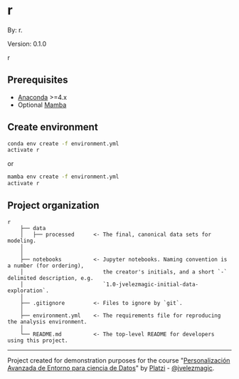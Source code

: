 # r 

By: r.

Version: 0.1.0

r

## Prerequisites

- [Anaconda](https://www.anaconda.com/download/) >=4.x
- Optional [Mamba](https://mamba.readthedocs.io/en/latest/)

## Create environment

```bash
conda env create -f environment.yml
activate r
```

or 

```bash
mamba env create -f environment.yml
activate r
```

## Project organization

    r
        ├── data
        │   ├── processed      <- The final, canonical data sets for modeling.
        │  
        │
        ├── notebooks          <- Jupyter notebooks. Naming convention is a number (for ordering),
        │                         the creator's initials, and a short `-` delimited description, e.g.
        │                         `1.0-jvelezmagic-initial-data-exploration`.
        │
        ├── .gitignore         <- Files to ignore by `git`.
        │
        ├── environment.yml    <- The requirements file for reproducing the analysis environment.
        │
        └── README.md          <- The top-level README for developers using this project.

---
Project created for demonstration purposes for the course "[Personalización Avanzada de Entorno para ciencia de Datos]()" by [Platzi](https://platzi.com/) - [@jvelezmagic](https://jvelezmagic.com/).
